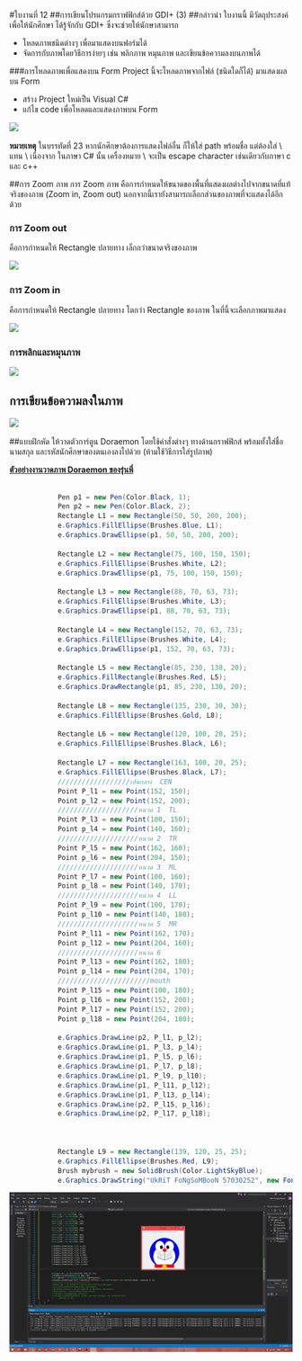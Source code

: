 #ใบงานที่ 12
##การเขียนโปรแกรมกราฟฟิกส์ด้วย GDI+ (3)
##กล่าวนำ
ใบงานนี้ มีวัตถุประสงค์ เพื่อให้นักศึกษา ได้รู้จักกับ GDI+ ซึ่งจะช่วยให้นักษาสามารถ
* โหลดภาพชนิดต่างๆ เพื่อมาแสดงบนฟอร์มได้
* จัดการกับภาพโดยวิธีการง่ายๆ เช่น พลิกภาพ หมุนภาพ และเขียนข้อความลงบนภาพได้

###การโหลดภาพเพื่อแสดงบน Form
Project นี้จะโหลดภาพจากไฟล์ (ชนิดใดก็ได้) มาแสดงผลบน Form 
* สร้าง Project ใหม่เป็น Visual C#
* แก้ไข code เพื่อโหลดและแสดงภาพบน Form 
</p align = "center">
<img src="https://github.com/Desktop-Programming-Lab-2559/LAB-12/blob/master/imgs/lab12-1.png">
</p> 

**หมายเหตุ** ในบรรทัดที่ 23 หากนักศึกษาต้องการแสดงไฟล์อื่น ก็ให้ใส่ path พร้อมชื่อ แต่ต้องใส่ \\ แทน \ เนื่องจาก ในภาษา C# นั้น เครื่องหมาย \ จะเป็น escape character เช่นเดียวกับภาษา c และ c++

##การ Zoom ภาพ
การ Zoom ภาพ คือการกำหนดให้ขนาดของพื้นที่แสดงผลต่างไปจากขนาดที่แท้จริงของภาพ (Zoom in, Zoom out) นอกจากนี้เรายังสามารถเลือกส่วนของภาพที่จะแสดงได้อีกด้วย

### การ Zoom out  
คือการกำหนดให้ Rectangle ปลายทาง เล็กกว่าขนาดจริงของภาพ
 </p align = "center">
<img src="https://github.com/Desktop-Programming-Lab-2559/LAB-12/blob/master/imgs/lab12-2.png">
</p> 


### การ Zoom in  
คือการกำหนดให้ Rectangle ปลายทาง โตกว่า Rectangle ของภาพ ในที่นี้จะเลือกภาพมาแสดง
 
</p align = "center">
<img src="https://github.com/Desktop-Programming-Lab-2559/LAB-12/blob/master/imgs/lab12-3.png">
</p> 

### การพลิกและหมุนภาพ
 </p align = "center">
<img src="https://github.com/Desktop-Programming-Lab-2559/LAB-12/blob/master/imgs/lab12-4.png">
</p> 


## การเขียนข้อความลงในภาพ
 </p align = "center">
<img src="https://github.com/Desktop-Programming-Lab-2559/LAB-12/blob/master/imgs/lab12-5.png">
</p> 


##แบบฝึกหัด
ให้วาดตัวการ์ตูน Doraemon โดยใช้คำสั่งต่างๆ ทางด้านกราฟฟิกส์ พร้อมทั้งใส่ชื่อ นามสกุล และรหัสนักศึกษาของตนเองลงไปด้วย (ห้ามใช้วิธีการใส่รูปภาพ)

**[ตัวอย่างงานวาดภาพ Doraemon ของรุ่นพี่](https://github.com/Desktop-Programming-Lab-2559/LAB-12/blob/master/Doraemon.md)**
```c#

            Pen p1 = new Pen(Color.Black, 1);
            Pen p2 = new Pen(Color.Black, 2);
            Rectangle L1 = new Rectangle(50, 50, 200, 200);
            e.Graphics.FillEllipse(Brushes.Blue, L1);
            e.Graphics.DrawEllipse(p1, 50, 50, 200, 200);

            Rectangle L2 = new Rectangle(75, 100, 150, 150);
            e.Graphics.FillEllipse(Brushes.White, L2);
            e.Graphics.DrawEllipse(p1, 75, 100, 150, 150);

            Rectangle L3 = new Rectangle(88, 70, 63, 73);
            e.Graphics.FillEllipse(Brushes.White, L3);
            e.Graphics.DrawEllipse(p1, 88, 70, 63, 73);

            Rectangle L4 = new Rectangle(152, 70, 63, 73);
            e.Graphics.FillEllipse(Brushes.White, L4);
            e.Graphics.DrawEllipse(p1, 152, 70, 63, 73);

            Rectangle L5 = new Rectangle(85, 230, 130, 20);
            e.Graphics.FillRectangle(Brushes.Red, L5);
            e.Graphics.DrawRectangle(p1, 85, 230, 130, 20);

            Rectangle L8 = new Rectangle(135, 230, 30, 30);
            e.Graphics.FillEllipse(Brushes.Gold, L8);

            Rectangle L6 = new Rectangle(120, 100, 20, 25);
            e.Graphics.FillEllipse(Brushes.Black, L6);

            Rectangle L7 = new Rectangle(163, 100, 20, 25);
            e.Graphics.FillEllipse(Brushes.Black, L7);
            //////////////////เส้นกลาง  CEN
            Point P_l1 = new Point(152, 150);
            Point p_l2 = new Point(152, 200);
            ////////////////////หนวด 1  TL
            Point P_l3 = new Point(100, 150);
            Point p_l4 = new Point(140, 160);
            ////////////////////หนวด 2  TR
            Point P_l5 = new Point(162, 160);
            Point p_l6 = new Point(204, 150);
            ////////////////////หนวด 3  ML
            Point P_l7 = new Point(100, 160);
            Point p_l8 = new Point(140, 170);
            ////////////////////หนวด 4  LL
            Point P_l9 = new Point(100, 170);
            Point p_l10 = new Point(140, 180);
            ////////////////////หนวด 5  MR
            Point P_l11 = new Point(162, 170);
            Point p_l12 = new Point(204, 160);
            ////////////////////หนวด 6
            Point P_l13 = new Point(162, 180);
            Point p_l14 = new Point(204, 170);
            ///////////////////////mouth
            Point P_l15 = new Point(100, 180);
            Point p_l16 = new Point(152, 200);
            Point P_l17 = new Point(152, 200);
            Point p_l18 = new Point(204, 180);

            e.Graphics.DrawLine(p2, P_l1, p_l2);
            e.Graphics.DrawLine(p1, P_l3, p_l4);
            e.Graphics.DrawLine(p1, P_l5, p_l6);
            e.Graphics.DrawLine(p1, P_l7, p_l8);
            e.Graphics.DrawLine(p1, P_l9, p_l10);
            e.Graphics.DrawLine(p1, P_l11, p_l12);
            e.Graphics.DrawLine(p1, P_l13, p_l14);
            e.Graphics.DrawLine(p2, P_l15, p_l16);
            e.Graphics.DrawLine(p2, P_l17, p_l18);



            Rectangle L9 = new Rectangle(139, 120, 25, 25);
            e.Graphics.FillEllipse(Brushes.Red, L9);
            Brush mybrush = new SolidBrush(Color.LightSkyBlue);
            e.Graphics.DrawString("UkRiT FoNgSoMBooN 57030252", new Font("Verdana", 10, FontStyle.Bold) , mybrush, 0, 0);
```
![](https://github.com/UkritFB/LAB-12/blob/master/12.1.PNG?raw=true)
